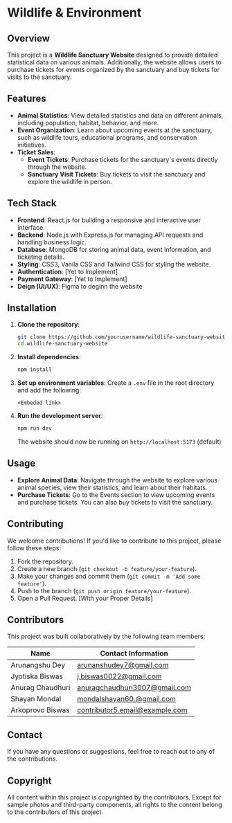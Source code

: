 # Wildlife & Environment 
## Overview

This project is a **Wildlife Sanctuary Website** designed to provide detailed statistical data on various animals. Additionally, the website allows users to purchase tickets for events organized by the sanctuary and buy tickets for visits to the sanctuary.

## Features

- **Animal Statistics**: View detailed statistics and data on different animals, including population, habitat, behavior, and more.
- **Event Organization**: Learn about upcoming events at the sanctuary, such as wildlife tours, educational programs, and conservation initiatives.
- **Ticket Sales**:
  - **Event Tickets**: Purchase tickets for the sanctuary's events directly through the website.
  - **Sanctuary Visit Tickets**: Buy tickets to visit the sanctuary and explore the wildlife in person.

## Tech Stack

- **Frontend**: React.js for building a responsive and interactive user interface.
- **Backend**: Node.js with Express.js for managing API requests and handling business logic.
- **Database**: MongoDB for storing animal data, event information, and ticketing details.
- **Styling**: CSS3, Vanila CSS and Tailwind CSS for styling the website.
- **Authentication**: [Yet to Implement] 
- **Payment Gateway**: [Yet to Implement]
- **Deign (UI/UX)**: Figma to deginn the website 

## Installation

1. **Clone the repository**:
   ```bash
   git clone https://github.com/yourusername/wildlife-sanctuary-website.git
   cd wildlife-sanctuary-website
   ```

2. **Install dependencies**:
   ```bash
   npm install
   ```

3. **Set up environment variables**:
   Create a `.env` file in the root directory and add the following:
   ```env
   <Embeded link>
   ```

4. **Run the development server**:
   ```bash
   npm run dev
   ```

   The website should now be running on `http://localhost:5173` (default)

## Usage

- **Explore Animal Data**: Navigate through the website to explore various animal species, view their statistics, and learn about their habitats.
- **Purchase Tickets**: Go to the Events section to view upcoming events and purchase tickets. You can also buy tickets to visit the sanctuary.

## Contributing

We welcome contributions! If you'd like to contribute to this project, please follow these steps:

1. Fork the repository.
2. Create a new branch (`git checkout -b feature/your-feature`).
3. Make your changes and commit them (`git commit -m 'Add some feature'`).
4. Push to the branch (`git push origin feature/your-feature`).
5. Open a Pull Request. [With your Proper Details]

## Contributors

This project was built collaboratively by the following team members:

| Name              | Contact Information                    |
|-------------------|----------------------------------------|
| Arunangshu Dey    | arunanshudey7@gmail.com                |
| Jyotiska Biswas   | j.biswas0022@gmail.com                 |
| Anurag Chaudhuri  | anuragchaudhuri3007@gmail.com          |
| Shayan Mondal     | mondalshayan60.@gmail.com              |
| Arkoprovo Biswas  | contributor5.email@example.com         |

## Contact

If you have any questions or suggestions, feel free to reach out to any of the contributions.

## Copyright

All content within this project is copyrighted by the contributors. Except for sample photos and third-party components, all rights to the content belong to the contributors of this project.
